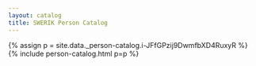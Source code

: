 ```yaml
---
layout: catalog
title: SWERIK Person Catalog
---
```

{% assign p = site.data._person-catalog.i-JFfGPzij9DwmfbXD4RuxyR %}
{% include person-catalog.html p=p %}

